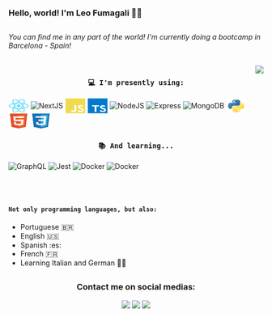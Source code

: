 ### Hello, world! I'm Leo Fumagali 👋🏻
##

<i>You can find me in any part of the world! I'm currently doing a bootcamp in Barcelona - Spain!</i>

<br>

<div style="display: inline" align="center" color="white">
  <img align="right" src="https://media2.giphy.com/media/V1oAq9IfVTnvPrrKWe/giphy.gif?cid=790b76116b0cfb96bc3c70a1141818ea120442d5a38ff5a5&rid=giphy.gif&ct=s">
  <h3><code>💻 I'm presently using:</code></h3>
  <img align="center" alt="React" height="30" width="40" src="https://raw.githubusercontent.com/devicons/devicon/master/icons/react/react-original.svg">
  <img align="center" alt="NextJS" height="30" width="30" src="https://www.datocms-assets.com/75941/1657707878-nextjs_logo.png" /> 
  <img align="center" alt="JavaScript" height="30" width="40" src="https://raw.githubusercontent.com/devicons/devicon/master/icons/javascript/javascript-plain.svg">
  <img align="center" alt="TypeScript" height="30" width="40" src="https://raw.githubusercontent.com/devicons/devicon/master/icons/typescript/typescript-plain.svg">   
  <img align="center" alt="NodeJS" height="30" width="40" src="https://cdn.jsdelivr.net/gh/devicons/devicon/icons/nodejs/nodejs-original.svg" />
  <img align="center" alt="Express" height="30" width="30" src="https://upload.wikimedia.org/wikipedia/commons/thumb/b/bf/Status_iucn_EX_icon_blank.svg/2048px-Status_iucn_EX_icon_blank.svg.png" /> 
  <img align="center" alt="MongoDB" height="30" width="40" src="https://cdn.jsdelivr.net/gh/devicons/devicon/icons/mongodb/mongodb-original.svg" />
  <img align="center" alt="Python" height="30" width="40" src="https://raw.githubusercontent.com/devicons/devicon/master/icons/python/python-original.svg">
  <img align="center" alt="HTML" height="30" width="40" src="https://raw.githubusercontent.com/devicons/devicon/master/icons/html5/html5-original.svg">
  <img align="center" alt="CSS" height="30" width="40" src="https://raw.githubusercontent.com/devicons/devicon/master/icons/css3/css3-original.svg">
</div>


<div style="display: inline" align="center">
  <h3><code>📚 And learning...</code></h3>
  <img align="center" alt="GraphQL" height="30" width="40" src="https://cdn.jsdelivr.net/gh/devicons/devicon/icons/graphql/graphql-plain.svg" />        
  <img align="center" alt="Jest" height="30" width="40" src="https://cdn.jsdelivr.net/gh/devicons/devicon/icons/jest/jest-plain.svg" />
  <img align="center" alt="Docker" height="30" width="40" src="https://cdn.jsdelivr.net/gh/devicons/devicon/icons/docker/docker-original.svg" />
  <img align="center" alt="Docker" height="30" width="40" src="https://cdn.jsdelivr.net/gh/devicons/devicon/icons/kubernetes/kubernetes-plain.svg" />          
</div>
  

<br><br>

<div>
  <h4><code>Not only programming languages, but also:</code></h4>
  <ul>
    <li >Portuguese 🇧🇷
    <li>English 🇺🇸
    <li>Spanish :es:
    <li>French 🇫🇷
    <li>Learning Italian and German 🙌🏻
  </ul>
</div>

##

<div align="center">
  <h3>Contact me on social medias:</h3>
  <a href="https://instagram.com/leofumagali" target="_blank"><img src="https://img.shields.io/badge/Instagram-E4405F?style=for-the-badge&logo=instagram&logoColor=white"></a>
  <a href = "mailto:leonardo.fumagali@gmail.com" target="_blank"><img src="https://img.shields.io/badge/Gmail-D14836?style=for-the-badge&logo=gmail&logoColor=white"></a>
  <a href="https://linkedin.com/in/leonardo-fumagali-1836a9214" target="_blank"><img src="https://img.shields.io/badge/-LinkedIn-%230077B5?style=for-the-badge&logo=linkedin&logoColor=white"></a>
</div>
